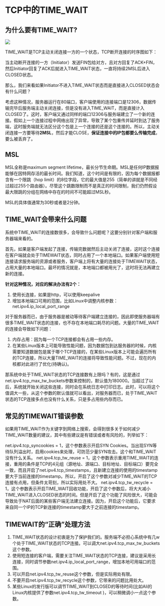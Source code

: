 # TCP中的TIME_WAIT

## 为什么要有TIME_WAIT?

![](https://upload.wikimedia.org/wikipedia/commons/thumb/5/55/TCP_CLOSE.svg/2000px-TCP_CLOSE.svg.png)

TIME_WAIT是TCP主动关闭连接一方的一个状态，TCP断开连接的时序图如下：

当主动断开连接的一方（Initiator）发送FIN包给对方，且对方回复了ACK+FIN，然后Initiator回复了ACK后就进入TIME_WAIT状态，一直将持续2MSL后进入CLOSED状态。

那么，我们来看如果Initiator不进入TIME_WAIT状态而是直接进入CLOSED状态会有什么问题？

考虑这种情况，服务器运行在80端口，客户端使用的连接端口是12306，数据传输完毕后服务端主动关闭连接，但是没有进入TIME_WAIT，而是直接计入CLOSED了。这时，客户端又通过同样的端口12306与服务端建立了一个新的连接。假如上一个连接过程中网络出现了异常，导致了某个包重传并延时到达了服务端，这时服务端就无法区分这个包是上一个连接的还是这个连接的。所以，主动关闭连接一方要等待**2MSL**，然后才能CLOSE，**保证连接中的IP包都要么传输完成**，要么被丢弃了。

## MSL

MSL全称是maximum segment lifetime，最长分节生命期。MSL是任何IP数据报能够在因特网存活的最长时间。我们知道，这个时间是有限的，因为每个数据报都含有一个限跳（hop limit）的8位字段，它的最大值是255（简单的讲就是不同经过超过255个路由器）。尽管这个跳数限制而不是真正的时间限制，我们仍然假设最大限跳的分组在网络中存在的时间不可能超过MSL秒。

MSL的具体值通常为30秒或者是2分钟。


## TIME_WAIT会带来什么问题

系统中TIME_WAIT的连接数很多，会导致什么问题呢？这要分别针对客户端和服务器端来看的。

首先，如果是客户端发起了连接，传输完数据然后主动关闭了连接，这时这个连接在客户端就会处于TIMEWAIT状态，同时占用了一个本地端口。如果客户端使用短连接请求服务端的资源或者服务，客户端上将有大量的连接处于TIMEWAIT状态，占用大量的本地端口。最坏的情况就是，本地端口都被用光了，这时将无法再建立新的连接。

**针对这种情况，对应的解决办法有2个：**

1. 使用长连接，如果是http，可以使用keepalive
2. 增加本地端口可用的范围，比如Linux中调整内核参数：net.ipv4.ip_local_port_range

对于服务器而已，由于服务器是被动等待客户端建立连接的，因此即使服务器端有很多TIME_WAIT状态的连接，也不存在本地端口耗尽的问题。大量的TIME_WAIT的连接会导致如下问题：
1. 内存占用：因为每一个TCP连接都会有占用一些内存。
2. 在某些Linux版本上可能导致性能问题，因为数据包到达服务器的时候，内核需要知道数据包是属于哪个TCP连接的，在某些Linux版本上可能会遍历所有的TCP连接，所以大量TIME_WAIT的连接将导致性能问题。不过，现在的内核都对此进行了优化(待确认)。

那系统中处于TIME_WAIT状态的TCP连接数有上限吗？有的，这是通过net.ipv4.tcp_max_tw_buckets参数来控制的，默认值为180000。当超过了以后，系统就开始关闭这些连接，同时会在系统日志中打印日志。此时，可以将这个值调大一些，从这个参数的默认值就可以看出，对服务器而已，处于TIME_WAIT状态的TCP连接多点也没有什么关系，只是多占用些内存而已。

## 常见的TIMEWAIT错误参数

如果用TIME_WAIT作为关键字到网络上搜索，会得到很多关于如何减少TIME_WAIT数量的建议，其中有些建议是有错误或者有风险的，列举如下：

net.ipv4.tcp_syncookies = 1，这个参数表示开启SYN Cookies。当出现SYN等待队列溢出时，启用cookies来处理，可防范少量SYN攻击。这个和TIME_WAIT没有什么关系。
net.ipv4.tcp_tw_reuse = 1，这个参数表示重用TIME_WAIT的连接，重用的条件是TCP的4元组（源地址、源端口、目标地址、目标端口）要完全一致，而且开启了net.ipv4.tcp_timestamps，且新建立连接的使用的timestamp要大于当前连接的timestamp。所以，开启了这个参数对减少TIME_WAIT的TCP连接有点用，但条件太苛刻，所以实际用处不大。
net.ipv4.tcp_tw_recycle = 1，这个参数表示开启TIME_WAIT回收功能，开启了这个参数后，将大大减小TIME_WAIT进入CLOSED状态的时间。但是开启了这个功能了风险很大，可能会导致处于NAT后面的某些客户端无法建立连接。因为，开启这个功能后，它要求来自同一个IP的TCP新连接的timestamp要大于之前连接的timestamp。

## TIMEWAIT的“正确”处理方法

1. TIME_WAIT状态的设计初衷是为了保护我们的。服务端不必担心系统中有几w个处于TIME_WAIT状态的TCP连接。可以调大net.ipv4.tcp_max_tw_buckets这个参数。
2. 使用短连接的客户端，需要关注TIME_WAIT状态的TCP连接，建议是采用长连接，同时调节参数net.ipv4.ip_local_port_range，增加本地可用端口的范围。
3. 可以开启net.ipv4.tcp_tw_reuse这个参数，但是实际用处有限。
4. 不要开启net.ipv4.tcp_tw_recycle这个参数，它带来的问题比用处大。
5. 某些Linux的发行版可以调节TIME_WAIT到CLOSED的等待时间(比如Ali的Linux内核提供了参数net.ipv4.tcp_tw_timeout
)，可以稍微调小一点这个参数。
